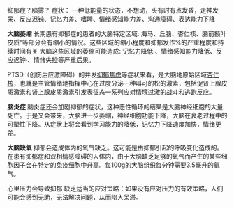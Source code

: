 抑郁症？脑雾？
症状： 一种低能量的状态，不想动，头有时有点发昏，走神发呆、反应迟钝、记忆力差、嗜睡、情绪感知能力差、沟通障碍、表达能力下降
 
**大脑萎缩**
长期患有抑郁症的患者的大脑特定区域: 海马、丘脑、杏仁核、脑前额叶皮质“等部分会有缩小的情况。这些区域的缩小程度和抑郁发作%的严重程度和持续时间有关
大脑这些区域的萎缩可能造成: 记忆力降低·、情绪感知能力降低、反应迟钟·、情绪失控等严重后果。


PTSD（创伤后应激障碍）的并发[抑郁焦虑](https://www.zhihu.com/search?q=%E6%8A%91%E9%83%81%E7%84%A6%E8%99%91&search_source=Entity&hybrid_search_source=Entity&hybrid_search_extra=%7B%22sourceType%22%3A%22answer%22%2C%22sourceId%22%3A%221464445243%22%7D)等症状来看，是大脑地原始区域[杏仁核](https://www.zhihu.com/search?q=%E6%9D%8F%E4%BB%81%E6%A0%B8&search_source=Entity&hybrid_search_source=Entity&hybrid_search_extra=%7B%22sourceType%22%3A%22answer%22%2C%22sourceId%22%3A%221464445243%22%7D)，也就是主管情绪地指挥中心在过度分泌一种叫可的松的激素，包括促肾上腺皮质激素和肾上腺皮质激素引发表征态一系列应对情境过激的战斗和逃跑反应。

**脑炎症**
脑炎症还会加剧抑郁的症状，这种恶性循环的结果是大脑神经细胞的大量死亡。于是又会带来，大脑进一步萎缩，神经细胞功能下降，大脑在衰老过程中的可塑性下降。从症状上将会看到学习能力的降低，记忆力下降速度加快，情绪更差。

**大脑缺氧**
抑郁会造成体内的氧气缺乏。这可能是由抑郁引起的呼吸变化造成的。在患有抑郁症和双相情感障碍的人体内，由于大脑缺乏足够的氧气而产生的某些细胞因子会在特定的免疫细胞中升高。每100g的大脑组织每分钟需要3.5毫升的氧气。

心里压力会导致抑郁
缺乏适当的应对策略：如果没有应对压力的有效策略，人们可能会感到无助，无法解决问题，从而陷入呆滞。